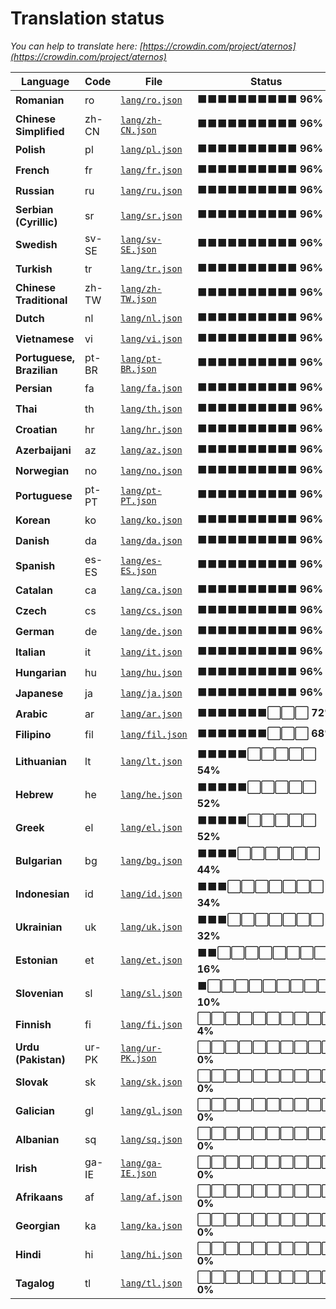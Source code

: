 # Translation status
*You can help to translate here: [https://crowdin.com/project/aternos](https://crowdin.com/project/aternos)*

Language | Code | File | Status | Translate
--- | --- | --- | --- | ---
**Romanian** | ro | [`lang/ro.json`](lang/ro.json) | ⬛⬛⬛⬛⬛⬛⬛⬛⬛⬛ **96%** | [Translate](https://crowdin.com/project/aternos/ro)
**Chinese Simplified** | zh-CN | [`lang/zh-CN.json`](lang/zh-CN.json) | ⬛⬛⬛⬛⬛⬛⬛⬛⬛⬛ **96%** | [Translate](https://crowdin.com/project/aternos/zh-CN)
**Polish** | pl | [`lang/pl.json`](lang/pl.json) | ⬛⬛⬛⬛⬛⬛⬛⬛⬛⬛ **96%** | [Translate](https://crowdin.com/project/aternos/pl)
**French** | fr | [`lang/fr.json`](lang/fr.json) | ⬛⬛⬛⬛⬛⬛⬛⬛⬛⬛ **96%** | [Translate](https://crowdin.com/project/aternos/fr)
**Russian** | ru | [`lang/ru.json`](lang/ru.json) | ⬛⬛⬛⬛⬛⬛⬛⬛⬛⬛ **96%** | [Translate](https://crowdin.com/project/aternos/ru)
**Serbian (Cyrillic)** | sr | [`lang/sr.json`](lang/sr.json) | ⬛⬛⬛⬛⬛⬛⬛⬛⬛⬛ **96%** | [Translate](https://crowdin.com/project/aternos/sr)
**Swedish** | sv-SE | [`lang/sv-SE.json`](lang/sv-SE.json) | ⬛⬛⬛⬛⬛⬛⬛⬛⬛⬛ **96%** | [Translate](https://crowdin.com/project/aternos/sv-SE)
**Turkish** | tr | [`lang/tr.json`](lang/tr.json) | ⬛⬛⬛⬛⬛⬛⬛⬛⬛⬛ **96%** | [Translate](https://crowdin.com/project/aternos/tr)
**Chinese Traditional** | zh-TW | [`lang/zh-TW.json`](lang/zh-TW.json) | ⬛⬛⬛⬛⬛⬛⬛⬛⬛⬛ **96%** | [Translate](https://crowdin.com/project/aternos/zh-TW)
**Dutch** | nl | [`lang/nl.json`](lang/nl.json) | ⬛⬛⬛⬛⬛⬛⬛⬛⬛⬛ **96%** | [Translate](https://crowdin.com/project/aternos/nl)
**Vietnamese** | vi | [`lang/vi.json`](lang/vi.json) | ⬛⬛⬛⬛⬛⬛⬛⬛⬛⬛ **96%** | [Translate](https://crowdin.com/project/aternos/vi)
**Portuguese, Brazilian** | pt-BR | [`lang/pt-BR.json`](lang/pt-BR.json) | ⬛⬛⬛⬛⬛⬛⬛⬛⬛⬛ **96%** | [Translate](https://crowdin.com/project/aternos/pt-BR)
**Persian** | fa | [`lang/fa.json`](lang/fa.json) | ⬛⬛⬛⬛⬛⬛⬛⬛⬛⬛ **96%** | [Translate](https://crowdin.com/project/aternos/fa)
**Thai** | th | [`lang/th.json`](lang/th.json) | ⬛⬛⬛⬛⬛⬛⬛⬛⬛⬛ **96%** | [Translate](https://crowdin.com/project/aternos/th)
**Croatian** | hr | [`lang/hr.json`](lang/hr.json) | ⬛⬛⬛⬛⬛⬛⬛⬛⬛⬛ **96%** | [Translate](https://crowdin.com/project/aternos/hr)
**Azerbaijani** | az | [`lang/az.json`](lang/az.json) | ⬛⬛⬛⬛⬛⬛⬛⬛⬛⬛ **96%** | [Translate](https://crowdin.com/project/aternos/az)
**Norwegian** | no | [`lang/no.json`](lang/no.json) | ⬛⬛⬛⬛⬛⬛⬛⬛⬛⬛ **96%** | [Translate](https://crowdin.com/project/aternos/no)
**Portuguese** | pt-PT | [`lang/pt-PT.json`](lang/pt-PT.json) | ⬛⬛⬛⬛⬛⬛⬛⬛⬛⬛ **96%** | [Translate](https://crowdin.com/project/aternos/pt-PT)
**Korean** | ko | [`lang/ko.json`](lang/ko.json) | ⬛⬛⬛⬛⬛⬛⬛⬛⬛⬛ **96%** | [Translate](https://crowdin.com/project/aternos/ko)
**Danish** | da | [`lang/da.json`](lang/da.json) | ⬛⬛⬛⬛⬛⬛⬛⬛⬛⬛ **96%** | [Translate](https://crowdin.com/project/aternos/da)
**Spanish** | es-ES | [`lang/es-ES.json`](lang/es-ES.json) | ⬛⬛⬛⬛⬛⬛⬛⬛⬛⬛ **96%** | [Translate](https://crowdin.com/project/aternos/es-ES)
**Catalan** | ca | [`lang/ca.json`](lang/ca.json) | ⬛⬛⬛⬛⬛⬛⬛⬛⬛⬛ **96%** | [Translate](https://crowdin.com/project/aternos/ca)
**Czech** | cs | [`lang/cs.json`](lang/cs.json) | ⬛⬛⬛⬛⬛⬛⬛⬛⬛⬛ **96%** | [Translate](https://crowdin.com/project/aternos/cs)
**German** | de | [`lang/de.json`](lang/de.json) | ⬛⬛⬛⬛⬛⬛⬛⬛⬛⬛ **96%** | [Translate](https://crowdin.com/project/aternos/de)
**Italian** | it | [`lang/it.json`](lang/it.json) | ⬛⬛⬛⬛⬛⬛⬛⬛⬛⬛ **96%** | [Translate](https://crowdin.com/project/aternos/it)
**Hungarian** | hu | [`lang/hu.json`](lang/hu.json) | ⬛⬛⬛⬛⬛⬛⬛⬛⬛⬛ **96%** | [Translate](https://crowdin.com/project/aternos/hu)
**Japanese** | ja | [`lang/ja.json`](lang/ja.json) | ⬛⬛⬛⬛⬛⬛⬛⬛⬛⬛ **96%** | [Translate](https://crowdin.com/project/aternos/ja)
**Arabic** | ar | [`lang/ar.json`](lang/ar.json) | ⬛⬛⬛⬛⬛⬛⬛⬜⬜⬜ **72%** | [Translate](https://crowdin.com/project/aternos/ar)
**Filipino** | fil | [`lang/fil.json`](lang/fil.json) | ⬛⬛⬛⬛⬛⬛⬛⬜⬜⬜ **68%** | [Translate](https://crowdin.com/project/aternos/fil)
**Lithuanian** | lt | [`lang/lt.json`](lang/lt.json) | ⬛⬛⬛⬛⬛⬜⬜⬜⬜⬜ **54%** | [Translate](https://crowdin.com/project/aternos/lt)
**Hebrew** | he | [`lang/he.json`](lang/he.json) | ⬛⬛⬛⬛⬛⬜⬜⬜⬜⬜ **52%** | [Translate](https://crowdin.com/project/aternos/he)
**Greek** | el | [`lang/el.json`](lang/el.json) | ⬛⬛⬛⬛⬛⬜⬜⬜⬜⬜ **52%** | [Translate](https://crowdin.com/project/aternos/el)
**Bulgarian** | bg | [`lang/bg.json`](lang/bg.json) | ⬛⬛⬛⬛⬜⬜⬜⬜⬜⬜ **44%** | [Translate](https://crowdin.com/project/aternos/bg)
**Indonesian** | id | [`lang/id.json`](lang/id.json) | ⬛⬛⬛⬜⬜⬜⬜⬜⬜⬜ **34%** | [Translate](https://crowdin.com/project/aternos/id)
**Ukrainian** | uk | [`lang/uk.json`](lang/uk.json) | ⬛⬛⬛⬜⬜⬜⬜⬜⬜⬜ **32%** | [Translate](https://crowdin.com/project/aternos/uk)
**Estonian** | et | [`lang/et.json`](lang/et.json) | ⬛⬛⬜⬜⬜⬜⬜⬜⬜⬜ **16%** | [Translate](https://crowdin.com/project/aternos/et)
**Slovenian** | sl | [`lang/sl.json`](lang/sl.json) | ⬛⬜⬜⬜⬜⬜⬜⬜⬜⬜ **10%** | [Translate](https://crowdin.com/project/aternos/sl)
**Finnish** | fi | [`lang/fi.json`](lang/fi.json) | ⬜⬜⬜⬜⬜⬜⬜⬜⬜⬜ **4%** | [Translate](https://crowdin.com/project/aternos/fi)
**Urdu (Pakistan)** | ur-PK | [`lang/ur-PK.json`](lang/ur-PK.json) | ⬜⬜⬜⬜⬜⬜⬜⬜⬜⬜ **0%** | [Translate](https://crowdin.com/project/aternos/ur-PK)
**Slovak** | sk | [`lang/sk.json`](lang/sk.json) | ⬜⬜⬜⬜⬜⬜⬜⬜⬜⬜ **0%** | [Translate](https://crowdin.com/project/aternos/sk)
**Galician** | gl | [`lang/gl.json`](lang/gl.json) | ⬜⬜⬜⬜⬜⬜⬜⬜⬜⬜ **0%** | [Translate](https://crowdin.com/project/aternos/gl)
**Albanian** | sq | [`lang/sq.json`](lang/sq.json) | ⬜⬜⬜⬜⬜⬜⬜⬜⬜⬜ **0%** | [Translate](https://crowdin.com/project/aternos/sq)
**Irish** | ga-IE | [`lang/ga-IE.json`](lang/ga-IE.json) | ⬜⬜⬜⬜⬜⬜⬜⬜⬜⬜ **0%** | [Translate](https://crowdin.com/project/aternos/ga-IE)
**Afrikaans** | af | [`lang/af.json`](lang/af.json) | ⬜⬜⬜⬜⬜⬜⬜⬜⬜⬜ **0%** | [Translate](https://crowdin.com/project/aternos/af)
**Georgian** | ka | [`lang/ka.json`](lang/ka.json) | ⬜⬜⬜⬜⬜⬜⬜⬜⬜⬜ **0%** | [Translate](https://crowdin.com/project/aternos/ka)
**Hindi** | hi | [`lang/hi.json`](lang/hi.json) | ⬜⬜⬜⬜⬜⬜⬜⬜⬜⬜ **0%** | [Translate](https://crowdin.com/project/aternos/hi)
**Tagalog** | tl | [`lang/tl.json`](lang/tl.json) | ⬜⬜⬜⬜⬜⬜⬜⬜⬜⬜ **0%** | [Translate](https://crowdin.com/project/aternos/tl)
